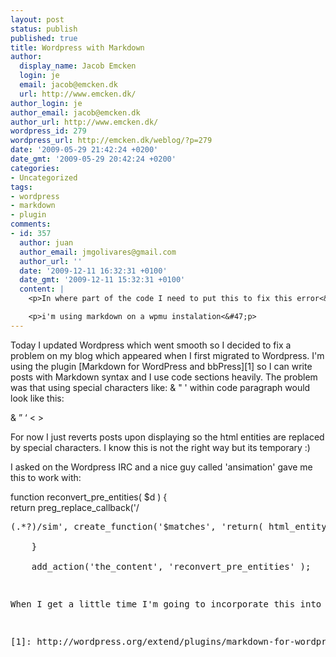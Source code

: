 ```yaml
---
layout: post
status: publish
published: true
title: Wordpress with Markdown
author:
  display_name: Jacob Emcken
  login: je
  email: jacob@emcken.dk
  url: http://www.emcken.dk/
author_login: je
author_email: jacob@emcken.dk
author_url: http://www.emcken.dk/
wordpress_id: 279
wordpress_url: http://emcken.dk/weblog/?p=279
date: '2009-05-29 21:42:24 +0200'
date_gmt: '2009-05-29 20:42:24 +0200'
categories:
- Uncategorized
tags:
- wordpress
- markdown
- plugin
comments:
- id: 357
  author: juan
  author_email: jmgolivares@gmail.com
  author_url: ''
  date: '2009-12-11 16:32:31 +0100'
  date_gmt: '2009-12-11 15:32:31 +0100'
  content: |
    <p>In where part of the code I need to put this to fix this error<&#47;p>

    <p>i'm using markdown on a wpmu instalation<&#47;p>
---
```

<p>Today I updated Wordpress which went smooth so I decided to fix a problem on my blog which appeared when I first migrated to Wordpress. I'm using the plugin [Markdown for WordPress and bbPress][1] so I can write posts with Markdown syntax and I use code sections heavily. The problem was that using special characters like: &amp; " '  within code paragraph would look like this:</p>
<p>    &amp; &#8221; &#8216;  < ></p>
<p>For now I just reverts posts upon displaying so the html entities are replaced by special characters. I know this is not the right way but its temporary :)</p>
<p>I asked on the Wordpress IRC and a nice guy called 'ansimation' gave me this to work with:</p>
<p>    function reconvert_pre_entities( $d ) {<br />
        return preg_replace_callback('&#47;
<pre>(.*?)&#47;sim', create_function('$matches', 'return( html_entity_decode($matches[0]) );'), $d );<br />
    }<br />
    add_action('the_content', 'reconvert_pre_entities' );</p>
<p>When I get a little time I'm going to incorporate this into the Markdown plugin so it wont affect any of the other blogs not using Markdown.</p>
<p>[1]: http:&#47;&#47;wordpress.org&#47;extend&#47;plugins&#47;markdown-for-wordpress-and-bbpress&#47;</p>
